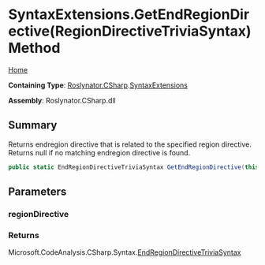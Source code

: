 # SyntaxExtensions\.GetEndRegionDirective\(RegionDirectiveTriviaSyntax\) Method

[Home](../../../../README.md)

**Containing Type**: [Roslynator.CSharp](../../README.md)\.[SyntaxExtensions](../README.md)

**Assembly**: Roslynator\.CSharp\.dll

## Summary

Returns endregion directive that is related to the specified region directive\. Returns null if no matching endregion directive is found\.

```csharp
public static EndRegionDirectiveTriviaSyntax GetEndRegionDirective(this RegionDirectiveTriviaSyntax regionDirective)
```

## Parameters

### regionDirective





### Returns

Microsoft\.CodeAnalysis\.CSharp\.Syntax\.[EndRegionDirectiveTriviaSyntax](https://docs.microsoft.com/en-us/dotnet/api/microsoft.codeanalysis.csharp.syntax.endregiondirectivetriviasyntax)

